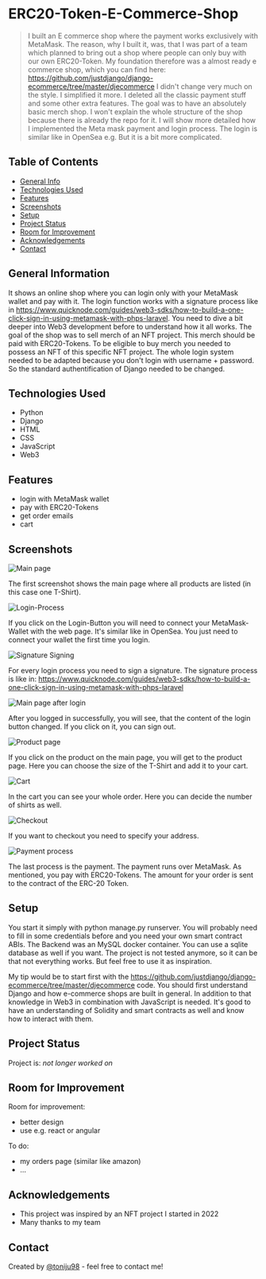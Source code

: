 # ERC20-Token-E-Commerce-Shop

> I built an E commerce shop where the payment works exclusively with MetaMask. The reason, why I built it, was, that I was part of a team which planned to bring out a shop where people can only buy with our own ERC20-Token. My foundation therefore was a almost ready e commerce shop, which you can find here: https://github.com/justdjango/django-ecommerce/tree/master/djecommerce
I didn't change very much on the style. I simplified it more. I deleted all the classic payment stuff and some other extra features. The goal was to have an absolutely basic merch shop. I won't explain the whole structure of the shop because there is already the repo for it. I will show more detailed how I implemented the Meta mask payment and login process. The login is similar like in OpenSea e.g. But it is a bit more complicated.



## Table of Contents
* [General Info](#general-information)
* [Technologies Used](#technologies-used)
* [Features](#features)
* [Screenshots](#screenshots)
* [Setup](#setup)
* [Project Status](#project-status)
* [Room for Improvement](#room-for-improvement)
* [Acknowledgements](#acknowledgements)
* [Contact](#contact)


## General Information

It shows an online shop where you can login only with your MetaMask wallet and pay with it. 
The login function works with a signature process like in https://www.quicknode.com/guides/web3-sdks/how-to-build-a-one-click-sign-in-using-metamask-with-phps-laravel.
You need to dive a bit deeper into Web3 development before to understand how it all works. The goal of the shop was to sell merch of an NFT project. This merch should be paid with ERC20-Tokens. 
To be eligible to buy merch you needed to possess an NFT of this specific NFT project. The whole login system needed to be adapted because you don't login with username + password. 
So the standard authentification of Django needed to be changed.



## Technologies Used
- Python
- Django
- HTML
- CSS
- JavaScript
- Web3


## Features

- login with MetaMask wallet
- pay with ERC20-Tokens
- get order emails
- cart


## Screenshots

![Main page](./img/shop1.PNG)

The first screenshot shows the main page where all products are listed (in this case one T-Shirt).

![Login-Process](./img/shop3.PNG)

If you click on the Login-Button you will need to connect your MetaMask-Wallet with the web page. It's similar like in OpenSea. You just need to connect your wallet the first time you login.

![Signature Signing](./img/shop4.PNG)

For every login process you need to sign a signature. The signature process is like in: https://www.quicknode.com/guides/web3-sdks/how-to-build-a-one-click-sign-in-using-metamask-with-phps-laravel

![Main page after login](./img/shop5.PNG)

After you logged in successfully, you will see, that the content of the login button changed. If you click on it, you can sign out.

![Product page](./img/shop2.PNG)

If you click on the product on the main page, you will get to the product page. Here you can choose the size of the T-Shirt and add it to your cart.

![Cart](./img/shop6.PNG)

In the cart you can see your whole order. Here you can decide the number of shirts as well.

![Checkout](./img/shop7.PNG)

If you want to checkout you need to specify your address.


![Payment process](./img/shop9.PNG)

The last process is the payment. The payment runs over MetaMask. As mentioned, you pay with ERC20-Tokens. The amount for your order is sent to the contract of the ERC-20 Token.



## Setup

You start it simply with python manage.py runserver. You will probably need to fill in some credentials before and you need your own smart contract ABIs.
The Backend was an MySQL docker container. You can use a sqlite database as well if you want. The project is not tested anymore, so it can be that not everything works.
But feel free to use it as inspiration.

My tip would be to start first with the https://github.com/justdjango/django-ecommerce/tree/master/djecommerce code. You should first understand Django and how e-commerce shops are built in general.
In addition to that knowledge in Web3 in combination with JavaScript is needed. It's good to have an understanding of Solidity and smart contracts as well and know how to interact with them.



## Project Status
Project is: _not longer worked on_


## Room for Improvement

Room for improvement:
- better design
- use e.g. react or angular 

To do:
- my orders page (similar like amazon)
- ...


## Acknowledgements
- This project was inspired by an NFT project I started in 2022
- Many thanks to my team


## Contact
Created by [@toniju98](https://github.com/toniju98) - feel free to contact me!

